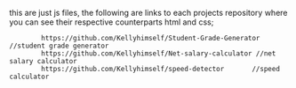 this are just js files,
the following are links to each projects repository where you can see their respective counterparts html and css;

            https://github.com/Kellyhimself/Student-Grade-Generator //student grade generator
            https://github.com/Kellyhimself/Net-salary-calculator //net salary calculator
            https://github.com/Kellyhimself/speed-detector       //speed calculator
